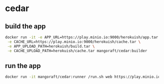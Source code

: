 # cedar




## build the app
```bash
docker run -it -e APP_URL=https://play.minio.io:9000/herokuish/app.tar \
 -e CACHE_URL=https://play.minio.io:9000/herokuish/cache.tar \
 -e APP_UPLOAD_PATH=herokuish/build.tar \
 -e CACHE_UPLOAD_PATH=herokuish/cache.tar mangoraft/cedar:builder
```

## run the app
```bash
docker run -it mangoraft/cedar:runner /run.sh web https://play.minio.io:9000/herokuish/build.tar
```